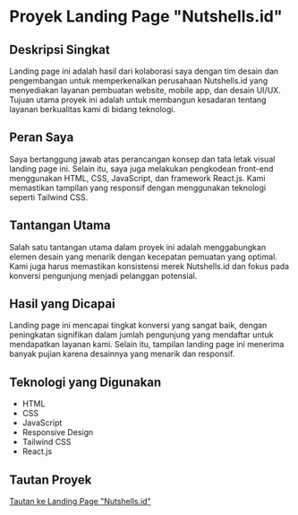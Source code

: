 # Proyek Landing Page "Nutshells.id"

## Deskripsi Singkat
Landing page ini adalah hasil dari kolaborasi saya dengan tim desain dan pengembangan untuk memperkenalkan perusahaan Nutshells.id yang menyediakan layanan pembuatan website, mobile app, dan desain UI/UX. Tujuan utama proyek ini adalah untuk membangun kesadaran tentang layanan berkualitas kami di bidang teknologi.

## Peran Saya
Saya bertanggung jawab atas perancangan konsep dan tata letak visual landing page ini. Selain itu, saya juga melakukan pengkodean front-end menggunakan HTML, CSS, JavaScript, dan framework React.js. Kami memastikan tampilan yang responsif dengan menggunakan teknologi seperti Tailwind CSS.

## Tantangan Utama
Salah satu tantangan utama dalam proyek ini adalah menggabungkan elemen desain yang menarik dengan kecepatan pemuatan yang optimal. Kami juga harus memastikan konsistensi merek Nutshells.id dan fokus pada konversi pengunjung menjadi pelanggan potensial.

## Hasil yang Dicapai
Landing page ini mencapai tingkat konversi yang sangat baik, dengan peningkatan signifikan dalam jumlah pengunjung yang mendaftar untuk mendapatkan layanan kami. Selain itu, tampilan landing page ini menerima banyak pujian karena desainnya yang menarik dan responsif.

## Teknologi yang Digunakan
- HTML
- CSS
- JavaScript
- Responsive Design
- Tailwind CSS
- React.js

## Tautan Proyek
[Tautan ke Landing Page "Nutshells.id"](https://www.nutshells.id/)